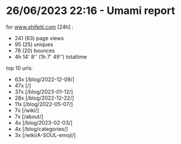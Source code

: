 # 26/06/2023 22:16 - Umami report
for www.shifeiti.com [24h] :

 - 241 (63) page views
 - 95 (25) uniques
 - 78 (20) bounces
 - 4h 14' 8'' (1h 7' 49'') totaltime


top 10 urls:
 - 63x [/blog/2022-12-09/]
 - 47x [/]
 - 37x [/blog/2023-01-12/]
 - 28x [/blog/2022-12-22/]
 - 11x [/blog/2022-05-07/]
 - 7x [/wiki/]
 - 7x [/about/]
 - 4x [/blog/2023-02-03/]
 - 4x [/blog/categories/]
 - 3x [/wiki/A-SOUL-emoji/]


